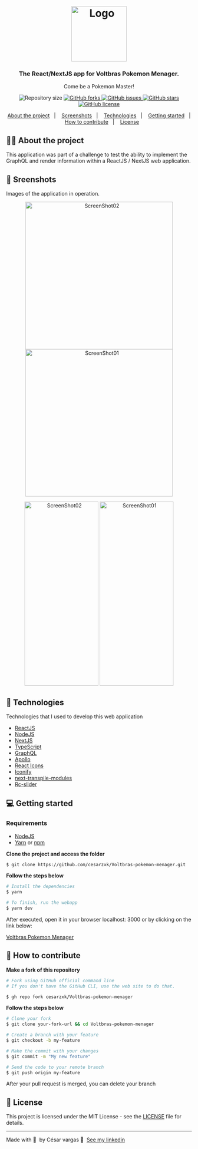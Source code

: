 
<h1 align="center">
  <img alt="Logo" src="https://user-images.githubusercontent.com/43748428/123134273-005f7100-d427-11eb-97f0-75209d48f6b0.png" width="150px">

<h3 align="center">
  The React/NextJS app for Voltbras Pokemon Menager.
</h3>

<p align="center">Come be a Pokemon Master!</p>

<p align="center">
  
  <img alt="Repository size" src="https://img.shields.io/github/repo-size/cesarzxk/Voltbras-pokemon-menager?color=00c1fd">

  <a href="https://github.com/cesarzxk/Voltbras-pokemon-menager/network">
    <img alt="GitHub forks" src="https://img.shields.io/github/forks/cesarzxk/Voltbras-pokemon-menager?color=00c1fd">
  </a>
  
  <a href="https://github.com/cesarzxk/Voltbras-pokemon-menager/issues">
    <img alt="GitHub issues" src="https://img.shields.io/github/issues/cesarzxk/Voltbras-pokemon-menager?color=00c1fd">
  </a>
  
  <a href="https://github.com/cesarzxk/Voltbras-pokemon-menager/stargazers">
    <img alt="GitHub stars" src="https://img.shields.io/github/stars/cesarzxk/Voltbras-pokemon-menager?color=00c1fd">
  </a>
  
  <a href="https://github.com/cesarzxk/Voltbras-pokemon-menager/blob/main/LICENSE">
    <img alt="GitHub license" src="https://img.shields.io/github/license/cesarzxk/Voltbras-pokemon-menager?color=00c1fd">
  </a>

</p>

<p align="center">
  <a href="#%EF%B8%8F-about-the-project">About the project</a>&nbsp;&nbsp;&nbsp;|&nbsp;&nbsp;&nbsp;
  <a href="#-screnshots">Screenshots</a>&nbsp;&nbsp;&nbsp;|&nbsp;&nbsp;&nbsp;
  <a href="#-technologies">Technologies</a>&nbsp;&nbsp;&nbsp;|&nbsp;&nbsp;&nbsp;
  <a href="#-getting-started">Getting started</a>&nbsp;&nbsp;&nbsp;|&nbsp;&nbsp;&nbsp;
  <a href="#-how-to-contribute">How to contribute</a>&nbsp;&nbsp;&nbsp;|&nbsp;&nbsp;&nbsp;
  <a href="#-license">License</a>
</p>

## 💇🏼 About the project

This application was part of a challenge to test the ability to implement the GraphQL and render information within a ReactJS / NextJS web application.

## 📸 Sreenshots

Images of the application in operation.

<p align="center">
<img alt="ScreenShot02" src="https://user-images.githubusercontent.com/43748428/122956492-6c72a400-d357-11eb-91cb-c78b0e8caff6.png" width="400px">
<img alt="ScreenShot01" src="https://user-images.githubusercontent.com/43748428/122956740-a6dc4100-d357-11eb-866c-b1261e79011d.png" width="400px">
</p>
  
<p align="center">
<img alt="ScreenShot02" src="https://user-images.githubusercontent.com/43748428/158083615-8c2d0b71-9a53-47d3-820e-682fbbca1773.png" width="200px" height="500px">
<img alt="ScreenShot01" src="https://user-images.githubusercontent.com/43748428/158083616-395aa93e-08ce-4f77-b2fb-297da120cc16.png" width="200px" height="500px">
</p>
  
 





## 🚀 Technologies

Technologies that I used to develop this web application


- [ReactJS](https://reactjs.org/)
- [NodeJS](https://nodejs.org/en/)
- [NextJS](https://nextjs.org/)
- [TypeScript](https://www.typescriptlang.org/)
- [GraphQL](https://graphql.org/)
- [Apollo](https://www.apollographql.com/docs/react/)
- [React Icons](https://react-icons.github.io/react-icons/)
- [Iconify](https://iconify.design/)
- [next-transpile-modules](https://github.com/martpie/next-transpile-modules)
- [Rc-slider](https://github.com/react-component/slider)

## 💻 Getting started

### Requirements

- [NodeJS](https://nodejs.org/en/)
- [Yarn](https://classic.yarnpkg.com/) or [npm](https://www.npmjs.com/)


**Clone the project and access the folder**

```bash
$ git clone https://github.com/cesarzxk/Voltbras-pokemon-menager.git
```

**Follow the steps below**

```bash
# Install the dependencies
$ yarn

# To finish, run the webapp 
$ yarn dev

```
After executed, open it in your browser localhost: 3000 or by clicking on the link below:

[Voltbras Pokemon Menager](http://localhost:3000/)

## 🤔 How to contribute

**Make a fork of this repository**

```bash
# Fork using GitHub official command line
# If you don't have the GitHub CLI, use the web site to do that.

$ gh repo fork cesarzxk/Voltbras-pokemon-menager

```

**Follow the steps below**

```bash
# Clone your fork
$ git clone your-fork-url && cd Voltbras-pokemon-menager

# Create a branch with your feature
$ git checkout -b my-feature

# Make the commit with your changes
$ git commit -m "My new feature"

# Send the code to your remote branch
$ git push origin my-feature
```

After your pull request is merged, you can delete your branch

## 📝 License

This project is licensed under the MIT License - see the [LICENSE](LICENSE) file for details.

---

Made with 💜 &nbsp;by César vargas 👋 &nbsp;[See my linkedin](https://www.linkedin.com/in/cs-vargas/)
